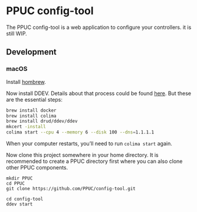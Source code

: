 # PPUC config-tool

The PPUC config-tool is a web application to configure your controllers. it is still WIP.

## Development

### macOS

Install [hombrew](https://brew.sh/).

Now install DDEV. Details about that process could be found [here](https://ddev.readthedocs.io/en/latest/users/install/docker-installation/#macos).
But these are the essential steps:
```sh
brew install docker
brew install colima
brew install drud/ddev/ddev
mkcert -install
colima start --cpu 4 --memory 6 --disk 100 --dns=1.1.1.1
```
When your computer restarts, you’ll need to run `colima start` again.

Now clone this project somewhere in your home directory.
It is recommended to create a PPUC directory first where you can also clone other PPUC components.
```
mkdir PPUC
cd PPUC
git clone https://github.com/PPUC/config-tool.git

cd config-tool
ddev start
```
